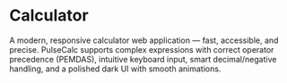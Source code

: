 # Calculator
A modern, responsive calculator web application — fast, accessible, and precise. PulseCalc supports complex expressions with correct operator precedence (PEMDAS), intuitive keyboard input, smart decimal/negative handling, and a polished dark UI with smooth animations.
